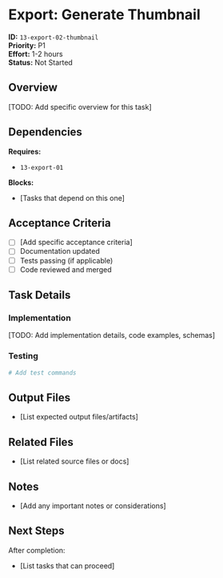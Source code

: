 # Export: Generate Thumbnail

**ID:** `13-export-02-thumbnail`  
**Priority:** P1  
**Effort:** 1-2 hours  
**Status:** Not Started

## Overview

[TODO: Add specific overview for this task]

## Dependencies

**Requires:**
- `13-export-01`

**Blocks:**
- [Tasks that depend on this one]

## Acceptance Criteria

- [ ] [Add specific acceptance criteria]
- [ ] Documentation updated
- [ ] Tests passing (if applicable)
- [ ] Code reviewed and merged

## Task Details

### Implementation

[TODO: Add implementation details, code examples, schemas]

### Testing

```bash
# Add test commands
```

## Output Files

- [List expected output files/artifacts]

## Related Files

- [List related source files or docs]

## Notes

- [Add any important notes or considerations]

## Next Steps

After completion:
- [List tasks that can proceed]

